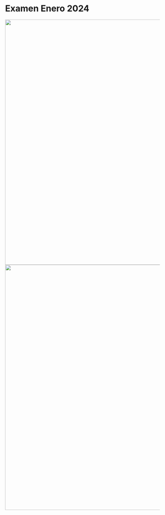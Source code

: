 # Examen Enero 2024

<img src="../../images/cap6-2024-Enero-1.png" width="800"/>

<img src="../../images/cap6-2023-Enero-2.png" width="800"/>
